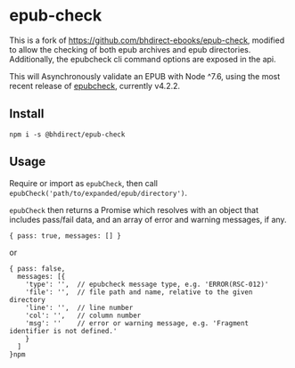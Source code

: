 # epub-check

This is a fork of https://github.com/bhdirect-ebooks/epub-check, modified to allow the checking of both epub archives and epub directories. Additionally, the epubcheck cli command options are exposed in the api.

This will Asynchronously validate an EPUB with Node ^7.6, using the most recent release of [epubcheck](https://github.com/IDPF/epubcheck), currently v4.2.2.

## Install

```
npm i -s @bhdirect/epub-check
```

## Usage

Require or import as `epubCheck`, then call `epubCheck('path/to/expanded/epub/directory')`.

`epubCheck` then returns a Promise which resolves with an object that includes pass/fail data, and an array of error and warning messages, if any.

```
{ pass: true, messages: [] }
```

or

```
{ pass: false,
  messages: [{
    'type': '',  // epubcheck message type, e.g. 'ERROR(RSC-012)'
    'file': '',  // file path and name, relative to the given directory
    'line': '',  // line number
    'col': '',   // column number
    'msg': ''    // error or warning message, e.g. 'Fragment identifier is not defined.'
    }
  ]
}npm
```
